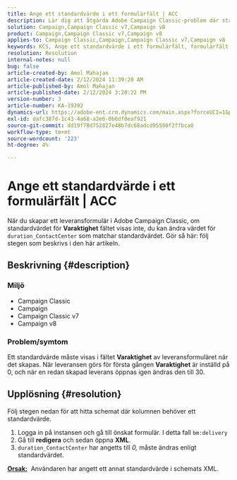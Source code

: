 ```yaml
---
title: Ange ett standardvärde i ett formulärfält | ACC
description: Lär dig att åtgärda Adobe Campaign Classic-problem där standardvärdet inte visas i fältet Varaktighet i leveransformuläret.
solution: Campaign,Campaign Classic v7,Campaign v8
product: Campaign,Campaign Classic v7,Campaign v8
applies-to: Campaign Classic,Campaign,Campaign Classic v7,Campaign v8
keywords: KCS, Ange ett standardvärde i ett formulärfält, formulärfält, ACC, Campaign, Campaign Classic, Schema, XML
resolution: Resolution
internal-notes: null
bug: false
article-created-by: Amol Mahajan
article-created-date: 2/12/2024 11:39:20 AM
article-published-by: Amol Mahajan
article-published-date: 2/12/2024 3:20:22 PM
version-number: 3
article-number: KA-19392
dynamics-url: https://adobe-ent.crm.dynamics.com/main.aspx?forceUCI=1&pagetype=entityrecord&etn=knowledgearticle&id=e0d78559-9bc9-ee11-9079-6045bd006b4b
exl-id: dafc387d-1c43-4a68-a2e6-0b6df0eaf921
source-git-commit: dd19f78d752827e48b7dc68adcd95500f2ffbca0
workflow-type: tm+mt
source-wordcount: '223'
ht-degree: 4%

---
```


# Ange ett standardvärde i ett formulärfält | ACC


När du skapar ett leveransformulär i Adobe Campaign Classic, om standardvärdet för <b>Varaktighet</b> fältet visas inte, du kan ändra värdet för `duration_ContactCenter` som matchar standardvärdet. Gör så här: följ stegen som beskrivs i den här artikeln.

## Beskrivning {#description}


### <b>Miljö</b>

- Campaign Classic
- Campaign
- Campaign Classic v7
- Campaign v8




### <b>Problem/symtom</b>

Ett standardvärde måste visas i fältet <b>Varaktighet</b> av leveransformuläret när det skapas. När leveransen görs för första gången <b>Varaktighet</b> är inställd på 0, och när en redan skapad leverans öppnas igen ändras den till 30.


## Upplösning {#resolution}


Följ stegen nedan för att hitta schemat där kolumnen behöver ett standardvärde.

1. Logga in på instansen och gå till önskat formulär. I detta fall `bm:delivery`
2. Gå till <b>redigera</b> och sedan öppna <b>XML</b>.
3. `duration_ContactCenter` har angetts till *0,* måste ändras enligt standardvärdet.




<b><u>Orsak:</u></b>  Användaren har angett ett annat standardvärde i schemats XML.
